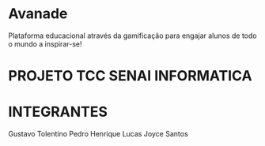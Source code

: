 # Avanade
Plataforma educacional através da gamificação para engajar alunos de todo o mundo a inspirar-se!

# PROJETO TCC SENAI INFORMATICA

# INTEGRANTES
Gustavo Tolentino
Pedro Henrique
Lucas
Joyce Santos
